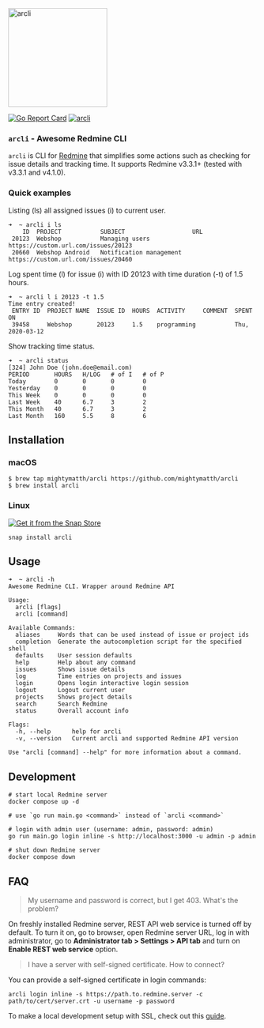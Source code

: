 <img alt="arcli" src="img/arcli.png" height="200" width="200" />

[![Go Report Card](https://goreportcard.com/badge/github.com/mightymatth/arcli)](https://goreportcard.com/report/github.com/mightymatth/arcli)
[![arcli](https://snapcraft.io//arcli/badge.svg)](https://snapcraft.io/arcli)

### `arcli` - Awesome Redmine CLI

`arcli` is CLI for [Redmine](https://www.redmine.org/) that simplifies some
actions such as checking for issue details and tracking time. It supports
Redmine v3.3.1+ (tested with v3.3.1 and v4.1.0).

### Quick examples

Listing (ls) all assigned issues (i) to current user.

```
➜  ~ arcli i ls  
    ID  PROJECT           SUBJECT                   URL                                       
 20123  Webshop           Managing users            https://custom.url.com/issues/20123 
 20660  Webshop Android   Notification management   https://custom.url.com/issues/20460 
```

Log spent time (l) for issue (i) with ID 20123 with time duration (-t) of 1.5
hours.

```
➜  ~ arcli l i 20123 -t 1.5
Time entry created!
 ENTRY ID  PROJECT NAME  ISSUE ID  HOURS  ACTIVITY     COMMENT  SPENT ON        
 39458     Webshop       20123     1.5    programming           Thu, 2020-03-12 
```

Show tracking time status.

```
➜  ~ arcli status
[324] John Doe (john.doe@email.com)
PERIOD       HOURS   H/LOG   # of I   # of P  
Today        0       0       0        0       
Yesterday    0       0       0        0       
This Week    0       0       0        0       
Last Week    40      6.7     3        2       
This Month   40      6.7     3        2       
Last Month   160     5.5     8        6 
```

## Installation

### macOS

```
$ brew tap mightymatth/arcli https://github.com/mightymatth/arcli
$ brew install arcli
```

### Linux

[![Get it from the Snap Store](https://snapcraft.io/static/images/badges/en/snap-store-black.svg)](https://snapcraft.io/arcli)

```
snap install arcli
```

## Usage

```
➜  ~ arcli -h
Awesome Redmine CLI. Wrapper around Redmine API

Usage:
  arcli [flags]
  arcli [command]

Available Commands:
  aliases     Words that can be used instead of issue or project ids
  completion  Generate the autocompletion script for the specified shell
  defaults    User session defaults
  help        Help about any command
  issues      Shows issue details
  log         Time entries on projects and issues
  login       Opens login interactive login session
  logout      Logout current user
  projects    Shows project details
  search      Search Redmine
  status      Overall account info

Flags:
  -h, --help      help for arcli
  -v, --version   Current arcli and supported Redmine API version

Use "arcli [command] --help" for more information about a command.
```

## Development

```
# start local Redmine server
docker compose up -d

# use `go run main.go <command>` instead of `arcli <command>`

# login with admin user (username: admin, password: admin)
go run main.go login inline -s http://localhost:3000 -u admin -p admin

# shut down Redmine server
docker compose down
```

## FAQ

> My username and password is correct, but I get 403. What's the problem?

On freshly installed Redmine server, REST API web service is turned off by
default. To turn it on, go to browser, open Redmine server URL, log in with
administrator, go to **Administrator tab > Settings > API tab** and turn on **Enable REST web service** option.

> I have a server with self-signed certificate. How to connect?

You can provide a self-signed certificate in login commands:

```
arcli login inline -s https://path.to.redmine.server -c path/to/cert/server.crt -u username -p password
```

To make a local development setup with SSL, check out this [guide](ssl-guide.md).
